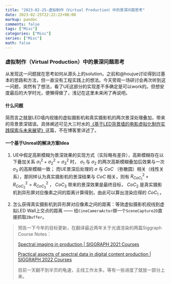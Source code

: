 ```yaml
---
title: "2023-02-25-虚拟制作（Virtual Production）中的景深问题思考"
date: 2023-02-25T22:22:22+08:00
markup: pandoc
comments: false
tags: ["Misc"]
categories: ["Misc"]
series: ["Misc"]
math: false
---
```


### 虚拟制作（Virtual Production）中的景深问题思考

从发现这一问题就在思考如何从源头上的solution。之前和@houjue讨论得到过基本的思路和方法，但一直没有工程实践上的想法。今天旁观一场研讨会再次听到这一问题，突然有了想法，看了UE这部分的实现差不多确定是可以work的。但想安度最后的大学时光，便懒得做了，浅记在这里未来闲了再说吧。

#### 什么问题

简而言之就是LED墙内视锥的虚拟摄影机和真实摄影机的两次景深处理叠加，带来的背景景深错误。具体阐述可见大三时水的[《基于LED背景墙的电影虚拟化制作实践探索与未来展望》](https://kns.cnki.net/kcms2/article/abstract?v=3uoqIhG8C44YLTlOAiTRKibYlV5Vjs7iJTKGjg9uTdeTsOI_ra5_XUAbhEqKu3bP9YJ0xq018ctMzI0WTYdn9vcPVHDkfA2s&uniplatform=NZKPT)这篇，不在博客里详述了。

#### 一个基于Unreal的解决方案Idea

1. UE中假定高斯模糊为景深效果的实现方式（实际略有差异），高斯模糊存在以下叠加关系 $\sigma_1^2+\sigma_2^2=\sigma_3^2$ 时， $\sigma_1$ 与 $\sigma_2$ 的两次高斯模糊叠加后效果与一次 $\sigma_3$ 的高斯模糊一致；
   而UE景深后处理的 $\sigma$ 与 $CoC$ （弥散圆）相关（线性关系），那同样认为真实摄影机的景深结果与 $CoC$ 相关，则有 $R_{CoC_1}^2+R_{CoC_2}^2=R_{CoC_3}^2$ ， $CoC_3$ 带来的景深效果是最终目标， $CoC_2$ 是真实摄影机到异形屏对应像素之间的距离计算得到，由此可以算出渲染应得的 $CoC_1$ 。

3. 怎么获得真实摄影机到异形屏对应像素之间的距离：等效虚拟摄影机视线到虚拟LED Wall上交点的距离 —— 给`CineCameraActor`绑一个`SceneCapture2D`直接抓取`ZBuffer`。



> 预告一下今年的目标更新，在翻译最近两年关于光谱渲染的两篇Siggraph Course Notes：
>
> [Spectral imaging in production | SIGGRAPH 2021 Courses](https://dl.acm.org/doi/pdf/10.1145/3450508.3464582)
>
> [Practical aspects of spectral data in digital content production | SIGGRAPH 2022 Courses](https://dl.acm.org/doi/pdf/10.1145/3532720.3535632)
>
> 目前一天翻不到半页的龟速，主线工作太多。等有一些进度了就放一部分上来。
